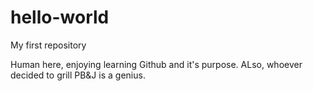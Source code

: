 # hello-world
My first repository

Human here, enjoying learning Github and it's purpose.
ALso, whoever decided to grill PB&J is a genius.
